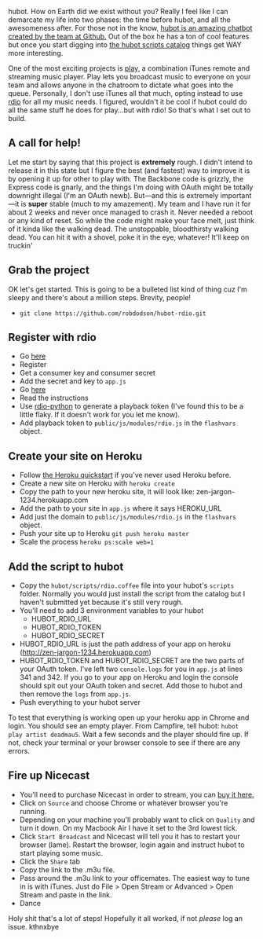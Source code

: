 hubot. How on Earth did we exist without you? Really I feel like I can demarcate my life into two phases: the time before hubot, and all the awesomeness after. For those not in the know, [hubot is an amazing chatbot created by the team at Github.](http://hubot.github.com/) Out of the box he has a ton of cool features but once you start digging into [the hubot scripts catalog](http://hubot-script-catalog.herokuapp.com/) things get WAY more interesting.

One of the most exciting projects is [play](http://zachholman.com/talk/play/), a combination iTunes remote and streaming music player. Play lets you broadcast music to everyone on your team and allows anyone in the chatroom to dictate what goes into the queue. Personally, I don't use iTunes all that much, opting instead to use [rdio](http://www.rdio.com/) for all my music needs. I figured, wouldn't it be cool if hubot could do all the same stuff he does for play...but with rdio! So that's what I set out to build.

## A call for help!

Let me start by saying that this project is **extremely** rough. I didn't intend to release it in this state but I figure the best (and fastest) way to improve it is by opening it up for other to play with. The Backbone code is grizzly, the Express code is gnarly, and the things I'm doing with OAuth might be totally downright illegal (I'm an OAuth newb). But—and this is extremely important—it is **super** stable (much to my amazement). My team and I have run it for about 2 weeks and never once managed to crash it. Never needed a reboot or any kind of reset. So while the code might make your face melt, just think of it kinda like the walking dead. The unstoppable, bloodthirsty walking dead. You can hit it with a shovel, poke it in the eye, whatever! It'll keep on truckin'

## Grab the project

OK let's get started. This is going to be a bulleted list kind of thing cuz I'm sleepy and there's about a million steps. Brevity, people!

* `git clone https://github.com/robdodson/hubot-rdio.git`

## Register with rdio

* Go [here](http://developer.rdio.com/docs/read/rest/oauth)
* Register
* Get a consumer key and consumer secret
* Add the secret and key to `app.js`
* Go [here](https://github.com/rdio/hello-web-playback/blob/master/token.js)
* Read the instructions
* Use [rdio-python](https://github.com/rdio/rdio-python) to generate a playback token (I've found this to be a little flaky. If it doesn't work for you let me know).
* Add playback token to `public/js/modules/rdio.js` in the `flashvars` object.

## Create your site on Heroku

* Follow [the Heroku quickstart](https://devcenter.heroku.com/articles/quickstart) if you've never used Heroku before.
* Create a new site on Heroku with `heroku create`
* Copy the path to your new heroku site, it will look like: zen-jargon-1234.herokuapp.com
* Add the path to your site in `app.js` where it says HEROKU_URL
* Add just the domain to `public/js/modules/rdio.js` in the `flashvars` object.
* Push your site up to Heroku `git push heroku master`
* Scale the process `heroku ps:scale web=1`

## Add the script to hubot

* Copy the `hubot/scripts/rdio.coffee` file into your hubot's `scripts` folder. Normally you would just install the script from the catalog but I haven't submitted yet because it's still very rough.
* You'll need to add 3 environment variables to your hubot
  * HUBOT_RDIO_URL
  * HUBOT_RDIO_TOKEN
  * HUBOT_RDIO_SECRET
* HUBOT_RDIO_URL is just the path address of your app on heroku (http://zen-jargon-1234.herokuapp.com)
* HUBOT_RDIO_TOKEN and HUBOT_RDIO_SECRET are the two parts of your OAuth token. I've left two `console.logs` for you in `app.js` at lines 341 and 342. If you go to your app on Heroku and login the console should spit out your OAuth token and secret. Add those to hubot and then remove the `logs` from `app.js`.
* Push everything to your hubot server

To test that everything is working open up your heroku app in Chrome and login. You should see an empty player. From Campfire, tell hubot: `hubot play artist deadmau5`. Wait a few seconds and the player should fire up. If not, check your terminal or your browser console to see if there are any errors.

## Fire up Nicecast

* You'll need to purchase Nicecast in order to stream, you can [buy it here.](http://www.rogueamoeba.com/nicecast/)
* Click on `Source` and choose Chrome or whatever browser you're running.
* Depending on your machine you'll probably want to click on `Quality` and turn it down. On my Macbook Air I have it set to the 3rd lowest tick.
* Click `Start Broadcast` and Nicecast will tell you it has to restart your browser (lame). Restart the browser, login again and instruct hubot to start playing some music.
* Click the `Share` tab
* Copy the link to the .m3u file.
* Pass around the .m3u link to your officemates. The easiest way to tune in is with iTunes. Just do File > Open Stream or Advanced > Open Stream and paste in the link.
* Dance

Holy shit that's a lot of steps! Hopefully it all worked, if not *please* log an issue. kthnxbye
